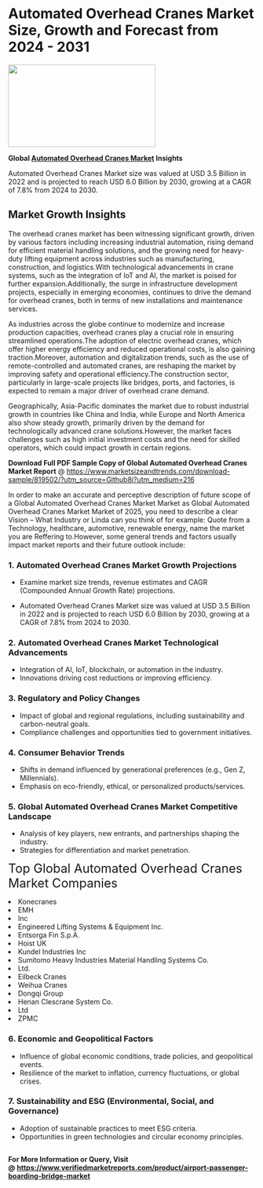 <H1>Automated Overhead Cranes Market Size, Growth and Forecast from 2024 - 2031</H1><img class="aligncenter size-medium wp-image-584254" src="https://thirdeyenews.in/wp-content/uploads/2024/09/Global-Market-Research-300x168.jpeg" alt="" width="300" height="168" /><p><strong>Global&nbsp;<a href="https://www.marketsizeandtrends.com/download-sample/819502/?utm_source=Github8j?utm_medium=216">Automated Overhead Cranes Market</a> Insights</strong></p><p>Automated Overhead Cranes Market size was valued at USD 3.5 Billion in 2022 and is projected to reach USD 6.0 Billion by 2030, growing at a CAGR of 7.8% from 2024 to 2030.</p><p><h2>Market Growth Insights</h2> <p>The overhead cranes market has been witnessing significant growth, driven by various factors including increasing industrial automation, rising demand for efficient material handling solutions, and the growing need for heavy-duty lifting equipment across industries such as manufacturing, construction, and logistics.With technological advancements in crane systems, such as the integration of IoT and AI, the market is poised for further expansion.Additionally, the surge in infrastructure development projects, especially in emerging economies, continues to drive the demand for overhead cranes, both in terms of new installations and maintenance services.</p> <p>As industries across the globe continue to modernize and increase production capacities, overhead cranes play a crucial role in ensuring streamlined operations.The adoption of electric overhead cranes, which offer higher energy efficiency and reduced operational costs, is also gaining traction.Moreover, automation and digitalization trends, such as the use of remote-controlled and automated cranes, are reshaping the market by improving safety and operational efficiency.The construction sector, particularly in large-scale projects like bridges, ports, and factories, is expected to remain a major driver of overhead crane demand.</p> <p>Geographically, Asia-Pacific dominates the market due to robust industrial growth in countries like China and India, while Europe and North America also show steady growth, primarily driven by the demand for technologically advanced crane solutions.However, the market faces challenges such as high initial investment costs and the need for skilled operators, which could impact growth in certain regions.</p> <p><span class=""><strong>Download Full PDF Sample Copy of Global Automated Overhead Cranes Market Report</strong> @ <a href="https://www.marketsizeandtrends.com/download-sample/819502/?utm_source=Github8j?utm_medium=216" target="_blank">https://www.marketsizeandtrends.com/download-sample/819502/?utm_source=Github8j?utm_medium=216</a></span></p><p>In order to make an accurate and perceptive description of future scope of a Global&nbsp;Automated Overhead Cranes Market Market as Global&nbsp;Automated Overhead Cranes Market Market of 2025, you need to describe a clear Vision &ndash; What Industry or Linda can you think of for example: Quote from a Technology, healthcare, automotive, renewable energy, name the market you are Reffering to.However, some general trends and factors usually impact market reports and their future outlook include:</p><h3>1.&nbsp;<strong>Automated Overhead Cranes Market Growth Projections</strong></h3><ul><li>Examine market size trends, revenue estimates and CAGR (Compounded Annual Growth Rate) projections.</li><li><p>Automated Overhead Cranes Market size was valued at USD 3.5 Billion in 2022 and is projected to reach USD 6.0 Billion by 2030, growing at a CAGR of 7.8% from 2024 to 2030.</p></li></ul><h3>2.&nbsp;<strong>Automated Overhead Cranes Market Technological Advancements</strong></h3><ul><li>Integration of AI, IoT, blockchain, or automation in the industry.</li><li>Innovations driving cost reductions or improving efficiency.</li></ul><h3>3.&nbsp;<strong>Regulatory and Policy Changes</strong></h3><ul><li>Impact of global and regional regulations, including sustainability and carbon-neutral goals.</li><li>Compliance challenges and opportunities tied to government initiatives.</li></ul><h3>4.&nbsp;<strong>Consumer Behavior Trends</strong></h3><ul><li>Shifts in demand influenced by generational preferences (e.g., Gen Z, Millennials).</li><li>Emphasis on eco-friendly, ethical, or personalized products/services.</li></ul><h3>5.&nbsp;<strong>Global Automated Overhead Cranes Market Competitive Landscape</strong></h3><ul><li>Analysis of key players, new entrants, and partnerships shaping the industry.</li><li>Strategies for differentiation and market penetration.</li></ul><p data-pm-slice="1 1 []"><span style="color: inherit; font-family: inherit; font-size: 25px;">Top Global Automated Overhead Cranes Market Companies</span></p><div class="" data-test-id=""><p><li>Konecranes</li><li> EMH</li><li> Inc</li><li> Engineered Lifting Systems & Equipment Inc.</li><li> Entsorga Fin S.p.A.</li><li> Hoist UK</li><li> Kundel Industries Inc</li><li> Sumitomo Heavy Industries Material Handling Systems Co.</li><li> Ltd.</li><li> Eilbeck Cranes</li><li> Weihua Cranes</li><li> Dongqi Group</li><li> Henan Clescrane System Co.</li><li> Ltd</li><li> ZPMC</li></p></div><h3>6.&nbsp;<strong>Economic and Geopolitical Factors</strong></h3><ul><li>Influence of global economic conditions, trade policies, and geopolitical events.</li><li>Resilience of the market to inflation, currency fluctuations, or global crises.</li></ul><h3>7.&nbsp;<strong>Sustainability and ESG (Environmental, Social, and Governance)</strong></h3><ul><li>Adoption of sustainable practices to meet ESG criteria.</li><li>Opportunities in green technologies and circular economy principles.</li></ul><h2><strong style="font-size: 14px;">For More Information or Query, Visit @&nbsp;</strong><a style="background-color: #ffffff; font-size: 14px;" href="https://www.marketsizeandtrends.com/report/automated-overhead-cranes-market/" target="_blank">https://www.verifiedmarketreports.com/product/airport-passenger-boarding-bridge-market</a></h2>
